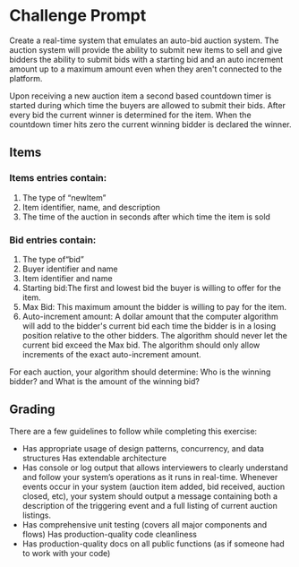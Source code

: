 # Challenge Prompt

Create a real-time system that emulates an auto-bid auction system. The auction system will provide the ability to
submit new items to sell and give bidders the ability to submit bids with a starting bid and an auto increment amount up
to a maximum amount even when they aren't connected to the platform.

Upon receiving a new auction item a second based countdown timer is started during which time the buyers are allowed to
submit their bids. After every bid the current winner is determined for the item. When the countdown timer hits zero the
current winning bidder is declared the winner.

## Items

### Items entries contain:

1. The type of “newItem”
2. Item identifier, name, and description
3. The time of the auction in seconds after which time the item is sold

### Bid entries contain:

1. The type of“bid”
2. Buyer identifier and name
3. Item identifier and name
4. Starting bid:The first and lowest bid the buyer is willing to offer for the item.
5. Max Bid: This maximum amount the bidder is willing to pay for the item.
6. Auto-increment amount: A dollar amount that the computer algorithm will add to the bidder's current bid each time the
   bidder is in a losing position relative to the other bidders. The algorithm should never let the current bid exceed
   the Max bid. The algorithm should only allow increments of the exact auto-increment amount.

For each auction, your algorithm should determine: Who is the winning bidder? and What is the amount of the winning bid?

## Grading

There are a few guidelines to follow while completing this exercise:

- Has appropriate usage of design patterns, concurrency, and data structures Has extendable architecture
- Has console or log output that allows interviewers to clearly understand and follow your system’s operations as it
  runs in real-time. Whenever events occur in your system (auction item added, bid received, auction closed, etc), your
  system should output a message containing both a description of the triggering event and a full listing of current
  auction listings.
- Has comprehensive unit testing (covers all major components and flows) Has production-quality code cleanliness
- Has production-quality docs on all public functions (as if someone had to work with your code)
